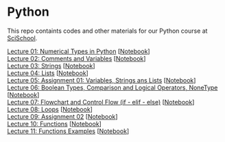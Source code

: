 # Python
This repo containts codes and other materials for our Python course at [SciSchool](https://scischool.ir/).

            
<a href="./Lecture-01-numerical-types-in-python.html">Lecture 01: Numerical Types in Python</a> [<a href="https://github.com/javadebadi/python-course/blob/master/Lecture-01-numerical-types-in-python.ipynb">Notebook</a>]             
<a href="./Lecture-02-comments-variables.html">Lecture 02: Comments and Variables</a> [<a href="https://github.com/javadebadi/python-course/blob/master/Lecture-02-comments-variables.ipynb">Notebook</a>]          
<a href="./Lecture-03-strings.html">Lecture 03: Strings</a> [<a href="https://github.com/javadebadi/python-course/blob/master/Lecture-03-strings.ipynb">Notebook</a>]          
<a href="./Lecture-04-lists.html">Lecture 04: Lists</a> [<a href="https://github.com/javadebadi/python-course/blob/master/Lecture-04-lists.ipynb">Notebook</a>]                  
<a href="./Lecture-05-Assignment-01.html">Lecture 05: Assignment 01: Variables, Strings ans Lists</a> [<a href="https://github.com/javadebadi/python-course/blob/master/Lecture-05-Assignment-01.ipynb">Notebook</a>]                          
<a href="./Lecture-06-boolean-types-and-comparison-logical-operators.html">Lecture 06: Boolean Types, Comparison and Logical Operators, NoneType</a> [<a href="https://github.com/javadebadi/python-course/blob/master/Lecture-06-boolean-types-and-comparison-logical-operators.ipynb">Notebook</a>]                             
<a href="./Lecture-07-flowchart-and-control-flow.html">Lecture 07: Flowchart and Control Flow (if - elif - else)</a> [<a href="https://github.com/javadebadi/python-course/blob/master/Lecture-07-flowchart-and-control-flow.ipynb">Notebook</a>]                   
<a href="./Lecture-08-Loops-in-Python.html">Lecture 08: Loops</a> [<a href="https://github.com/javadebadi/python-course/blob/master/Lecture-08-Loops-in-Python.ipynb">Notebook</a>]                                
<a href="./Lecture-09-Assignment-02.html">Lecture 09: Assignment 02</a> [<a href="https://github.com/javadebadi/python-course/blob/master/Lecture-09-Assignment-02.ipynb">Notebook</a>]                                                           
<a href="./Lecture-10-Functions.html">Lecture 10: Functions</a> [<a href="https://github.com/javadebadi/python-course/blob/master/Lecture-10-Functions.ipynb">Notebook</a>]                                        
<a href="./Lecture-11-Functions-examples.html">Lecture 11: Functions Examples</a> [<a href="https://github.com/javadebadi/python-course/blob/master/Lecture-11-Functions-examples.ipynb">Notebook</a>]             



